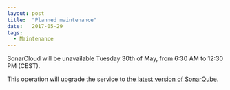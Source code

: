 ```yaml
---
layout: post
title:  "Planned maintenance"
date:   2017-05-29
tags:
  - Maintenance
---
```


SonarCloud will be unavailable Tuesday 30th of May, from 6:30 AM to 12:30 PM (CEST).

This operation will upgrade the service to [the latest version of SonarQube](https://groups.google.com/d/msg/sonarqube/XHq0rh6xjEE/0PZXA_wPBgAJ).
